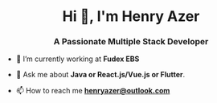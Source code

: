 <h1 align="center" style="cursor: default; text-decoration: none;">Hi 👋, I'm Henry Azer</h1>
<h3 align="center" style="cursor: default; text-decoration: none;">A Passionate Multiple Stack Developer</h3>

- 🔭 I’m currently working at **Fudex EBS**

- 💬 Ask me about **Java or React.js/Vue.js or Flutter**.

- 📫 How to reach me **henryazer@outlook.com**
